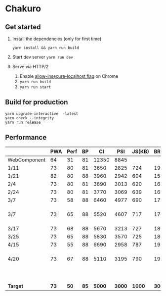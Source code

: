 # Chakuro

## Get started

1. Install the dependencies (only for first time)

   ```yarn install && yarn run build```

2. Start dev server
   ```yarn run dev```

3. Serve via HTTP/2

   1. Enable [allow-insecure-localhost flag](http://peter.sh/experiments/chromium-command-line-switches/#allow-insecure-localhost) on Chrome
   2. `yarn run build`
   3. `yarn run start`

## Build for production

```
yarn upgrade-interactive  -latest
yarn check --integrity
yarn run release
```

## Performance

|              | PWA    | Perf   | BP     | CI       | PSI      | JS(KB)   | BR(KB)  | Transferred |                   |
| ------------ | ------ | ------ | ------ | -------- | -------- | -------- | ------- | ----------- | ----------------- |
| WebComponent | 64     | 31     | 81     | 12350    | 8845     |          |         |             |                   |
| 1/11         | 73     | 80     | 81     | 3650     | 2825     | 724      | 190     | 588         |                   |
| 1/21         | 82     | 80     | 88     | 3960     | 2942     | 604      | 158     | 309         |                   |
| 2/4          | 73     | 80     | 81     | 3890     | 3013     | 620      | 161     | 313         |                   |
| 2/24         | 73     | 80     | 81     | 3770     | 3069     | 639      | 165     | 291         |                   |
| 3/7          | 73     | 58     | 88     | 6460     | 4977     | 690      | 172     | 302         |                   |
| 3/7          | 73     | 65     | 88     | 5520     | 4607     | 717      | 176     | 297         | moved css into js |
| 3/17         | 73     | 68     | 88     | 5670     | 3213     | 727      | 180     | 300         |                   |
| 3/25         | 73     | 65     | 88     | 5830     | 3570     | 725      | 180     | 300         |                   |
| 4/15         | 73     | 55     | 88     | 6690     | 2958     | 787      | 192     | 315         |                   |
| 4/20         | 73     | 67     | 88     | 5110     | 3195     | 790      | 192     | 316         | before svelte 2.0 |
|              |        |        |        |          |          |          |         |             |                   |
|              |        |        |        |          |          |          |         |             |                   |
|              |        |        |        |          |          |          |         |             |                   |
|              |        |        |        |          |          |          |         |             |                   |
|              |        |        |        |          |          |          |         |             |                   |
|              |        |        |        |          |          |          |         |             |                   |
|              |        |        |        |          |          |          |         |             |                   |
| **Target**   | **73** | **50** | **85** | **5000** | **3000** | **1000** | **300** | **1000**    |                   |

